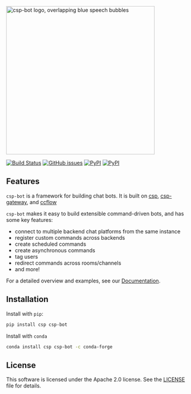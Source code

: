 <a href="https://github.com/point72/csp-bot">
  <picture>
    <source media="(prefers-color-scheme: dark)" srcset="https://github.com/point72/csp-bot/raw/main/docs/img/logo-name-dark.png?raw=true">
    <img alt="csp-bot logo, overlapping blue speech bubbles" src="https://github.com/point72/csp-bot/raw/main/docs/img/logo-name.png?raw=true" width="400">
  </picture>
</a>

<br/>

[![Build Status](https://github.com/point72/csp-bot/actions/workflows/build.yml/badge.svg?branch=main&event=push)](https://github.com/point72/csp-bot/actions/workflows/build.yml)
[![GitHub issues](https://img.shields.io/github/issues/point72/csp-bot.svg)](https://github.com/point72/csp-bot/issues)
[![PyPI](https://img.shields.io/pypi/l/csp-bot.svg)](https://pypi.python.org/pypi/csp-bot)
[![PyPI](https://img.shields.io/pypi/v/csp-bot.svg)](https://pypi.python.org/pypi/csp-bot)

## Features

`csp-bot` is a framework for building chat bots.
It is built on [csp](https://github.com/point72/csp), [csp-gateway](https://github.com/point72/csp-gateway), and [ccflow](https://github.com/point72/ccflow)

`csp-bot` makes it easy to build extensible command-driven bots, and has some key features:

- connect to multiple backend chat platforms from the same instance
- register custom commands across backends
- create scheduled commands
- create asynchronous commands
- tag users
- redirect commands across rooms/channels
- and more!

For a detailed overview and examples, see our [Documentation](https://github.com/Point72/csp-bot/wiki/Overview).

## Installation

Install with `pip`:

```bash
pip install csp csp-bot
```

Install with `conda`

```bash
conda install csp csp-bot -c conda-forge
```

## License

This software is licensed under the Apache 2.0 license. See the [LICENSE](https://github.com/Point72/csp-bot/blob/main/LICENSE) file for details.
